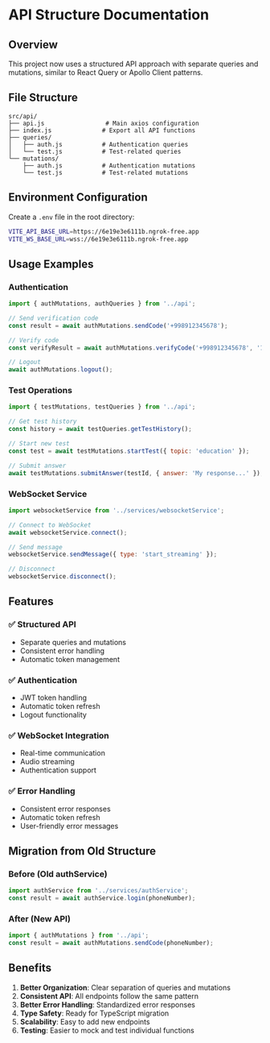 # API Structure Documentation

## Overview
This project now uses a structured API approach with separate queries and mutations, similar to React Query or Apollo Client patterns.

## File Structure
```
src/api/
├── api.js                 # Main axios configuration
├── index.js              # Export all API functions
├── queries/
│   ├── auth.js           # Authentication queries
│   └── test.js           # Test-related queries
└── mutations/
    ├── auth.js           # Authentication mutations
    └── test.js           # Test-related mutations
```

## Environment Configuration
Create a `.env` file in the root directory:
```bash
VITE_API_BASE_URL=https://6e19e3e6111b.ngrok-free.app
VITE_WS_BASE_URL=wss://6e19e3e6111b.ngrok-free.app
```

## Usage Examples

### Authentication
```javascript
import { authMutations, authQueries } from '../api';

// Send verification code
const result = await authMutations.sendCode('+998912345678');

// Verify code
const verifyResult = await authMutations.verifyCode('+998912345678', '123456');

// Logout
await authMutations.logout();
```

### Test Operations
```javascript
import { testMutations, testQueries } from '../api';

// Get test history
const history = await testQueries.getTestHistory();

// Start new test
const test = await testMutations.startTest({ topic: 'education' });

// Submit answer
await testMutations.submitAnswer(testId, { answer: 'My response...' });
```

### WebSocket Service
```javascript
import websocketService from '../services/websocketService';

// Connect to WebSocket
await websocketService.connect();

// Send message
websocketService.sendMessage({ type: 'start_streaming' });

// Disconnect
websocketService.disconnect();
```

## Features

### ✅ **Structured API**
- Separate queries and mutations
- Consistent error handling
- Automatic token management

### ✅ **Authentication**
- JWT token handling
- Automatic token refresh
- Logout functionality

### ✅ **WebSocket Integration**
- Real-time communication
- Audio streaming
- Authentication support

### ✅ **Error Handling**
- Consistent error responses
- Automatic token refresh
- User-friendly error messages

## Migration from Old Structure

### Before (Old authService)
```javascript
import authService from '../services/authService';
const result = await authService.login(phoneNumber);
```

### After (New API)
```javascript
import { authMutations } from '../api';
const result = await authMutations.sendCode(phoneNumber);
```

## Benefits

1. **Better Organization**: Clear separation of queries and mutations
2. **Consistent API**: All endpoints follow the same pattern
3. **Better Error Handling**: Standardized error responses
4. **Type Safety**: Ready for TypeScript migration
5. **Scalability**: Easy to add new endpoints
6. **Testing**: Easier to mock and test individual functions
